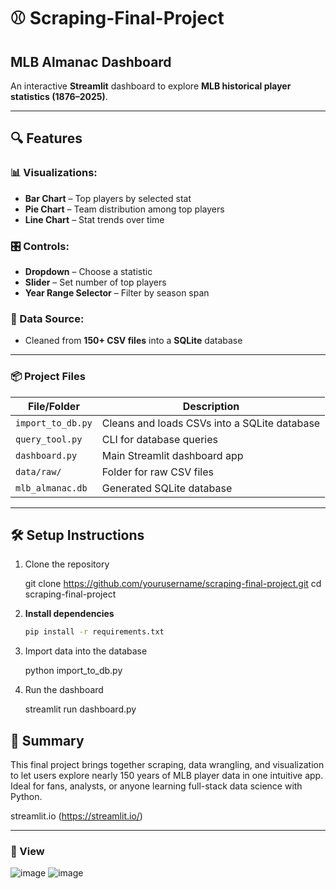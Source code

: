 
# ⚾️ Scraping-Final-Project

## MLB Almanac Dashboard

An interactive **Streamlit** dashboard to explore **MLB historical player statistics (1876–2025)**.

---

## 🔍 Features

### 📊 Visualizations:
- **Bar Chart** – Top players by selected stat  
- **Pie Chart** – Team distribution among top players  
- **Line Chart** – Stat trends over time  

### 🎛 Controls:
- **Dropdown** – Choose a statistic  
- **Slider** – Set number of top players  
- **Year Range Selector** – Filter by season span  

### 📂 Data Source:
- Cleaned from **150+ CSV files** into a **SQLite** database


---


### 📦 Project Files

| File/Folder       | Description                                  |
| ----------------- | -------------------------------------------- |
| `import_to_db.py` | Cleans and loads CSVs into a SQLite database |
| `query_tool.py`   | CLI for database queries                     |
| `dashboard.py`    | Main Streamlit dashboard app                 |
| `data/raw/`       | Folder for raw CSV files                     |
| `mlb_almanac.db`  | Generated SQLite database                    |

---
## 🛠 Setup Instructions

1. Clone the repository
   
   git clone https://github.com/yourusername/scraping-final-project.git
   cd scraping-final-project


2. **Install dependencies**

   ```bash
   pip install -r requirements.txt
   

3. Import data into the database

   
   python import_to_db.py
   

4. Run the dashboard

   
   streamlit run dashboard.py
   


## 📄 Summary

This final project brings together scraping, data wrangling, and visualization to let users explore nearly 150 years of MLB player data in one intuitive app. Ideal for fans, analysts, or anyone learning full-stack data science with Python.

streamlit.io (https://streamlit.io/)

---

### 🚀 View

![image](https://github.com/user-attachments/assets/2b714684-fa2e-443b-9043-7ad6d9c7f56e)
![image](https://github.com/user-attachments/assets/d2e9693e-e3b9-47d5-bbd4-0554a0076aa1)





